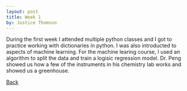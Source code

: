 ```yaml
---
layout: post
title: Week 1
by: Justice Thomson
---
```


During the first week I attended multiple python classes and I got to practice working with dictionaries in python. I was also introducted to aspects of machine learning. For the machine learing course, I used an algorithm to split the data and train a logisic regression model. Dr. Peng showed us how a few of the instruments in his chemistry lab works and showed us a greenhouse. 


[Back](./)

